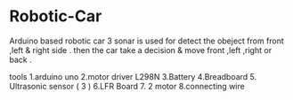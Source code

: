 # Robotic-Car
Arduino based robotic car 
3 sonar is used for detect the obeject from front ,left & right side .
then the car take a decision & move front ,left ,right or back .

tools
1.arduino uno
2.motor driver L298N 
3.Battery
4.Breadboard
5. Ultrasonic sensor ( 3 )
6.LFR Board 
7. 2 motor 
8.connecting wire
